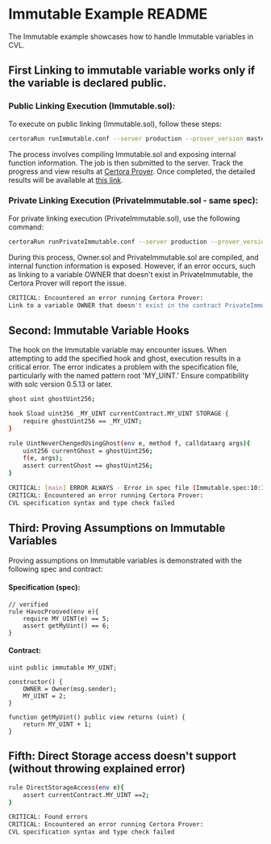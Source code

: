 # Immutable Example README

The Immutable example showcases how to handle Immutable variables in CVL.

## First Linking to immutable variable works only if the variable is declared public.

### Public Linking Execution (Immutable.sol):

To execute on public linking (Immutable.sol), follow these steps:

```bash
certoraRun runImmutable.conf --server production --prover_version master
```

The process involves compiling Immutable.sol and exposing internal function information. The job is then submitted to the server. Track the progress and view results at [Certora Prover](https://prover.certora.com). Once completed, the detailed results will be available at [this link](https://prover.certora.com/output/1512/4fcdf5f50e6a4746a0fa72e6b7f35f51?anonymousKey=ac111a02702ff2ac73842ae71208ad0ec8f3378c).

### Private Linking Execution (PrivateImmutable.sol - same spec):

For private linking execution (PrivateImmutable.sol), use the following command:

```bash
certoraRun runPrivateImmutable.conf --server production --prover_version master
```

During this process, Owner.sol and PrivateImmutable.sol are compiled, and internal function information is exposed. However, if an error occurs, such as linking to a variable OWNER that doesn't exist in PrivateImmutable, the Certora Prover will report the issue.

```bash
CRITICAL: Encountered an error running Certora Prover:
Link to a variable OWNER that doesn't exist in the contract PrivateImmutable, neither as a state variable nor as an immutable.
```

## Second: Immutable Variable Hooks

The hook on the Immutable variable may encounter issues. When attempting to add the specified hook and ghost, execution results in a critical error. The error indicates a problem with the specification file, particularly with the named pattern root 'MY_UINT.' Ensure compatibility with solc version 0.5.13 or later.

```bash
ghost uint ghostUint256;

hook Sload uint256 _MY_UINT currentContract.MY_UINT STORAGE {
    require ghostUint256 == _MY_UINT;
}

rule UintNeverChengedUsingGhost(env e, method f, calldataarg args){
    uint256 currentGhost = ghostUint256;
    f(e, args);
    assert currentGhost == ghostUint256;
}

CRITICAL: [main] ERROR ALWAYS - Error in spec file (Immutable.spec:10:1): named pattern root 'MY_UINT' is not defined: did you spell something wrong? Note, named slots are only supported from solc 0.5.13 onward.
CRITICAL: Encountered an error running Certora Prover:
CVL specification syntax and type check failed
```


## Third: Proving Assumptions on Immutable Variables

Proving assumptions on Immutable variables is demonstrated with the following spec and contract:

#### Specification (spec):

```solidity
// verified
rule HavocProoved(env e){
    require MY_UINT(e) == 5;
    assert getMyUint() == 6;
}
```

#### Contract:

```solidity
uint public immutable MY_UINT;

constructor() {
    OWNER = Owner(msg.sender);
    MY_UINT = 2;
}

function getMyUint() public view returns (uint) {
    return MY_UINT + 1;
}
```

## Fifth: Direct Storage access doesn't support (without throwing explained error)

```bash
rule DirectStorageAccess(env e){
    assert currentContract.MY_UINT ==2;
}

CRITICAL: Found errors
CRITICAL: Encountered an error running Certora Prover:
CVL specification syntax and type check failed
```